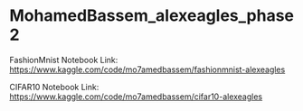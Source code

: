 # MohamedBassem_alexeagles_phase2

FashionMnist Notebook Link: https://www.kaggle.com/code/mo7amedbassem/fashionmnist-alexeagles

CIFAR10 Notebook Link: https://www.kaggle.com/code/mo7amedbassem/cifar10-alexeagles
